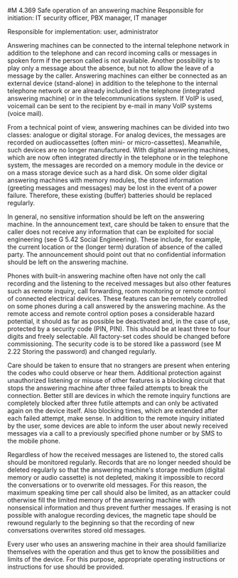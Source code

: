 #M 4.369 Safe operation of an answering machine
Responsible for initiation: IT security officer, PBX manager, IT manager

Responsible for implementation: user, administrator

Answering machines can be connected to the internal telephone network in addition to the telephone and can record incoming calls or messages in spoken form if the person called is not available. Another possibility is to play only a message about the absence, but not to allow the leave of a message by the caller. Answering machines can either be connected as an external device (stand-alone) in addition to the telephone to the internal telephone network or are already included in the telephone (integrated answering machine) or in the telecommunications system. If VoIP is used, voicemail can be sent to the recipient by e-mail in many VoIP systems (voice mail).

From a technical point of view, answering machines can be divided into two classes: analogue or digital storage. For analog devices, the messages are recorded on audiocassettes (often mini- or micro-cassettes). Meanwhile, such devices are no longer manufactured. With digital answering machines, which are now often integrated directly in the telephone or in the telephone system, the messages are recorded on a memory module in the device or on a mass storage device such as a hard disk. On some older digital answering machines with memory modules, the stored information (greeting messages and messages) may be lost in the event of a power failure. Therefore, these existing (buffer) batteries should be replaced regularly.

In general, no sensitive information should be left on the answering machine. In the announcement text, care should be taken to ensure that the caller does not receive any information that can be exploited for social engineering (see G 5.42 Social Engineering). These include, for example, the current location or the (longer term) duration of absence of the called party. The announcement should point out that no confidential information should be left on the answering machine.

Phones with built-in answering machine often have not only the call recording and the listening to the received messages but also other features such as remote inquiry, call forwarding, room monitoring or remote control of connected electrical devices. These features can be remotely controlled on some phones during a call answered by the answering machine. As the remote access and remote control option poses a considerable hazard potential, it should as far as possible be deactivated and, in the case of use, protected by a security code (PIN, PIN). This should be at least three to four digits and freely selectable. All factory-set codes should be changed before commissioning. The security code is to be stored like a password (see M 2.22 Storing the password) and changed regularly.

Care should be taken to ensure that no strangers are present when entering the codes who could observe or hear them. Additional protection against unauthorized listening or misuse of other features is a blocking circuit that stops the answering machine after three failed attempts to break the connection. Better still are devices in which the remote inquiry functions are completely blocked after three futile attempts and can only be activated again on the device itself. Also blocking times, which are extended after each failed attempt, make sense. In addition to the remote inquiry initiated by the user, some devices are able to inform the user about newly received messages via a call to a previously specified phone number or by SMS to the mobile phone.

Regardless of how the received messages are listened to, the stored calls should be monitored regularly. Records that are no longer needed should be deleted regularly so that the answering machine's storage medium (digital memory or audio cassette) is not depleted, making it impossible to record the conversations or to overwrite old messages. For this reason, the maximum speaking time per call should also be limited, as an attacker could otherwise fill the limited memory of the answering machine with nonsensical information and thus prevent further messages. If erasing is not possible with analogue recording devices, the magnetic tape should be rewound regularly to the beginning so that the recording of new conversations overwrites stored old messages.

Every user who uses an answering machine in their area should familiarize themselves with the operation and thus get to know the possibilities and limits of the device. For this purpose, appropriate operating instructions or instructions for use should be provided.



